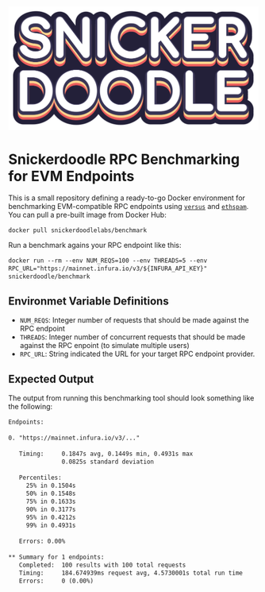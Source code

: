 [![alt](/snickerdoodle.png)](https://snickerdoodlelabs.io)

# Snickerdoodle RPC Benchmarking for EVM Endpoints

This is a small repository defining a ready-to-go Docker environment for benchmarking EVM-compatible 
RPC endpoints using [`versus`](https://github.com/INFURA/versus) and [`ethspam`](https://github.com/shazow/ethspam). 
You can pull a pre-built image from Docker Hub:

```shell
docker pull snickerdoodlelabs/benchmark
```

Run a benchmark agains your RPC endpoint like this:

```shell
docker run --rm --env NUM_REQS=100 --env THREADS=5 --env RPC_URL="https://mainnet.infura.io/v3/${INFURA_API_KEY}" snickerdoodle/benchmark
```

## Environmet Variable Definitions

- `NUM_REQS`: Integer number of requests that should be made against the RPC endpoint
- `THREADS`: Integer number of concurrent requests that should be made against the RPC enpoint (to simulate multiple users)
- `RPC_URL`: String indicated the URL for your target RPC endpoint provider. 

## Expected Output

The output from running this benchmarking tool should look something like the following:

```shell
Endpoints:

0. "https://mainnet.infura.io/v3/..."

   Timing:     0.1847s avg, 0.1449s min, 0.4931s max
               0.0825s standard deviation

   Percentiles:
     25% in 0.1504s
     50% in 0.1548s
     75% in 0.1633s
     90% in 0.3177s
     95% in 0.4212s
     99% in 0.4931s

   Errors: 0.00%

** Summary for 1 endpoints:
   Completed:  100 results with 100 total requests
   Timing:     184.674939ms request avg, 4.5730001s total run time
   Errors:     0 (0.00%)
```